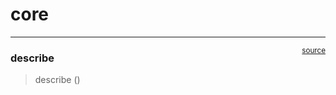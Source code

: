 # core


<!-- WARNING: THIS FILE WAS AUTOGENERATED! DO NOT EDIT! -->

------------------------------------------------------------------------

<a
href="https://github.com/TinasheMTapera/era5_sandbox/blob/main/era5_sandbox/core.py#L9"
target="_blank" style="float:right; font-size:smaller">source</a>

### describe

>  describe ()
